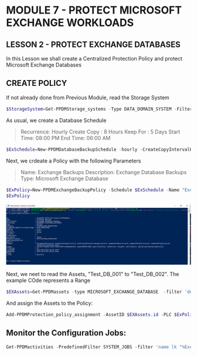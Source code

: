 # MODULE 7 - PROTECT MICROSOFT EXCHANGE WORKLOADS

## LESSON 2 - PROTECT EXCHANGE DATABASES

In this Lesson we shall create a Centralized Protection Policy and protect Microsoft Exchange Databases

## CREATE POLICY

If not already done from Previous Module, read the Storage System

```Powershell
$StorageSystem=Get-PPDMStorage_systems -Type DATA_DOMAIN_SYSTEM -Filter {name eq "ddve-01.demo.local"}
```

As usual, we create a Database Schedule

>Recurrence: Hourly
>Create Copy : 8 Hours
>Keep For : 5 Days
>Start Time: 08:00 PM
>End Time: 06:00 AM

```Powershell
$ExSchedule=New-PPDMDatabaseBackupSchedule -hourly -CreateCopyIntervalHrs 8 -RetentionUnit DAY -RetentionInterval 5
```

Next, we crdeate a Policy with the following Parameters

>Name: Exchange Backups
>Description: Exchange Database Backups
>Type: Microsoft Exchange Database

```Powershell
$ExPolicy=New-PPDMExchangeBackupPolicy -Schedule $ExSchedule -Name "Exchange Backups" -StorageSystemID $StorageSystem.id -Description "Exchange Database Backups" -enabled
$ExPolicy
```

![Alt text](image-13.png)

Next, we neet to read the Assets, "Test_DB_001" to "Test_DB_002". The example COde represents a Range

```Powershell
$EXAssets=Get-PPDMassets -type MICROSOFT_EXCHANGE_DATABASE  -filter 'details.database.clusterName eq "exchange.demo.local" and (name ge "Test_DB_001" and name le "Test_DB_002")'
```

And assign the Assets to the Policy:

```Powershell
Add-PPDMProtection_policy_assignment -AssetID $EXAssets.id -PLC $ExPolicy.id
```

## Monitor the Configuration Jobs:

```Powershell
Get-PPDMactivities -PredefinedFilter SYSTEM_JOBS -filter 'name lk "%Exchange Backups%"' -pageSize 3 | ft
```